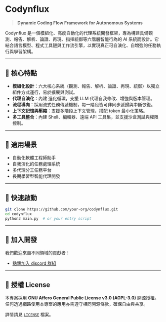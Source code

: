 # Codynflux

> **Dynamic Coding Flow Framework for Autonomous Systems**

Codynflux 是一個模組化、高度自動化的代理系統開發框架，專為構建具備觀測、報告、解析、論證、再現、指揮統御等六階層智能行為的 AI 系統而設計。它結合語言模型、程式工具鏈與工作流引擎，以實現真正可自演化、自增強的任務執行與學習架構。

---

## 🔧 核心特點

* **模組化設計**：六大核心系統（觀測、報告、解析、論證、再現、統御）以獨立組件方式運行，易於擴展與測試。
* **代理自演化**：內建 進化循環，支援 LLM 代理自我修改、增強與版本管理。
* **流程導向**：採用流式任務傳遞機制，每一階段皆可非同步遞歸與中斷恢復。
* **上下文記憶與壓縮**：支援多階段上下文管理，搭配 token 最小化策略。
* **多工具整合**：內建 Shell、編輯器、遠端 API 工具集，並支援沙盒測試與權限控制。

---

## 🧩 適用場景

* 自動化軟體工程師助手
* 自我演化的任務處理系統
* 多代理分工任務平台
* 長期學習型智能代理開發

---

## 🚀 快速啟動

```bash
git clone https://github.com/your-org/codynflux.git
cd codynflux
python3 main.py  # or your entry script
```

---

## 🤝 加入開發

我們歡迎來自不同領域的貢獻者！

- [點擊加入 discord 群組](https://discord.gg/hFAqB6QT9v)

---

## 🧪 授權 License

本專案採用 **GNU Affero General Public License v3.0 (AGPL-3.0)** 開源授權。任何透過網路使用本專案的應用亦需遵守相同開源條款，確保自由與共享。

詳情請見 [`LICENSE`](./LICENSE) 檔案。